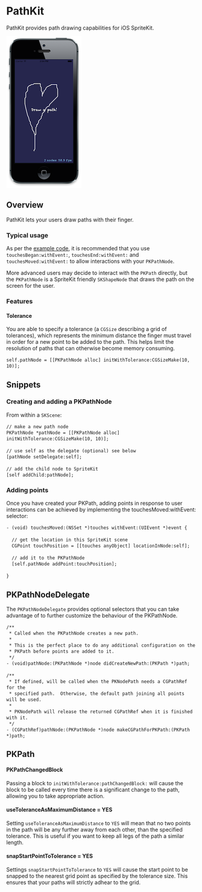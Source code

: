 PathKit
=======

PathKit provides path drawing capabilities for iOS SpriteKit.

![Example of PathKit in action](Example.png)

## Overview

PathKit lets your users draw paths with their finger.

### Typical usage

As per the [example code](https://github.com/matryer/PathKit/blob/master/PathKitExample/PathKitExample/MyScene.m), it is recommended that you use `touchesBegan:withEvent:`, `touchesEnd:withEvent:` and `touchesMoved:withEvent:` to allow interactions with your `PKPathNode`.

More advanced users may decide to interact with the `PKPath` directly, but the `PKPathNode` is a SpriteKit friendly `SKShapeNode` that draws the path on the screen for the user.

### Features

#### Tolerance

You are able to specify a tolerance (a `CGSize` describing a grid of tolerances), which represents the minimum distance the finger must travel in order for a new point to be added to the path.  This helps limit the resolution of paths that can otherwise become memory consuming.

```
self.pathNode = [[PKPathNode alloc] initWithTolerance:CGSizeMake(10, 10)];
```

## Snippets

### Creating and adding a PKPathNode

From within a `SKScene`:

```
// make a new path node
PKPathNode *pathNode = [[PKPathNode alloc] initWithTolerance:CGSizeMake(10, 10)];

// use self as the delegate (optional) see below
[pathNode setDelegate:self];

// add the child node to SpriteKit
[self addChild:pathNode];
```

### Adding points

Once you have created your PKPath, adding points in response to user interactions can be achieved by implementing the touchesMoved:withEvent: selector:

```
- (void) touchesMoved:(NSSet *)touches withEvent:(UIEvent *)event {
  
  // get the location in this SpriteKit scene
  CGPoint touchPosition = [[touches anyObject] locationInNode:self];
  
  // add it to the PKPathNode
  [self.pathNode addPoint:touchPosition];
  
}
```

## PKPathNodeDelegate

The `PKPathNodeDelegate` provides optional selectors that you can take advantage of to further customize the behaviour of the PKPathNode.

```
/**
 * Called when the PKPathNode creates a new path.
 * 
 * This is the perfect place to do any additional configuration on the 
 * PKPath before points are added to it.
 */
- (void)pathNode:(PKPathNode *)node didCreateNewPath:(PKPath *)path;

/**
 * If defined, will be called when the PKNodePath needs a CGPathRef for the
 * specified path.  Otherwise, the default path joining all points will be used.
 *
 * PKNodePath will release the returned CGPathRef when it is finished with it.
 */
- (CGPathRef)pathNode:(PKPathNode *)node makeCGPathForPKPath:(PKPath *)path;
```

## PKPath

#### PKPathChangedBlock

Passing a block to `initWithTolerance:pathChangedBlock:` will cause the block to be called every time there is a significant change to the path, allowing you to take appropriate action.

#### useToleranceAsMaximumDistance = YES

Setting `useToleranceAsMaximumDistance` to `YES` will mean that no two points in the path will be any further away from each other, than the specified tolerance.  This is useful if you want to keep all legs of the path a similar length.

#### snapStartPointToTolerance = YES

Settings `snapStartPointToTolerance` to `YES` will cause the start point to be snapped to the nearest grid point as specified by the tolerance size.  This ensures that your paths will strictly adhear to the grid.
